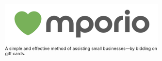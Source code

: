 ![logo](https://github.com/mporio/mporio/blob/master/Screenshot%20from%202020-07-29%2009-58-15.png)
<br>
A simple and effective method of assisting small businesses—by bidding on gift cards.
